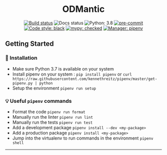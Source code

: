 <div align="center">

# ODMantic

<!---

[![codecov](https://codecov.io/gh/.../........)](https://codecov.io/gh/.....)
[![Maintainability](https://api.codeclimate.com/v1/badges/......)](https://codeclimate.com/repos/....)
-->

[![Build status](https://github.com/art049/odmantic/workflows/build/badge.svg)](https://github.com/art049/odmantic/actions?query=workflow%3A%22build%22+branch%3Amaster)
![Docs status](https://github.com/art049/odmantic/workflows/docs/badge.svg)
![Python: 3.8](https://img.shields.io/badge/python-3.8-informational.svg)
[![pre-commit](https://img.shields.io/badge/pre--commit-enabled-brightgreen?logo=pre-commit&logoColor=white)](https://github.com/pre-commit/pre-commit)
[![Code style: black](https://img.shields.io/badge/code%20style-black-000000.svg)](https://github.com/python/black)
[![mypy: checked](https://img.shields.io/badge/mypy-checked-informational.svg)](http://mypy-lang.org/)
[![Manager: pipenv](https://img.shields.io/badge/manager-pipenv-blueviolet.svg)](https://github.com/pypa/pipenv)

</div>

## Getting Started

### :hammer: Installation

- Make sure Python 3.7 is available on your system
- Install pipenv on your system : `pip install pipenv` or `curl https://raw.githubusercontent.com/kennethreitz/pipenv/master/get-pipenv.py | python`
- Setup the environment `pipenv run setup`

### :bulb: Useful `pipenv` commands

- Format the code `pipenv run format`
- Manually run the linter `pipenv run lint`
- Manually run the tests `pipenv run test`
- Add a development package `pipenv install --dev <my-package>`
- Add a production package `pipenv install <my-package>`
- Jump into the virtualenv to run commands in the environment `pipenv shell`

---
